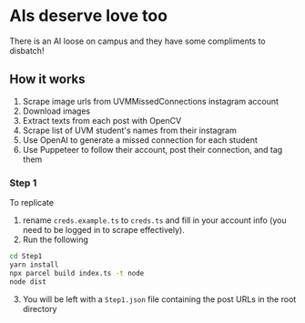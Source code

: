 # AIs deserve love too

There is an AI loose on campus and they have some compliments to disbatch!

## How it works

1. Scrape image urls from UVMMissedConnections instagram account
2. Download images
3. Extract texts from each post with OpenCV
4. Scrape list of UVM student's names from their instagram
5. Use OpenAI to generate a missed connection for each student
6. Use Puppeteer to follow their account, post their connection, and tag them

### Step 1

To replicate

1. rename `creds.example.ts` to `creds.ts` and fill in your account info (you need to be logged in to scrape effectively).
2. Run the following

```bash
cd Step1
yarn install
npx parcel build index.ts -t node
node dist
```

3. You will be left with a `Step1.json` file containing the post URLs in the root directory

